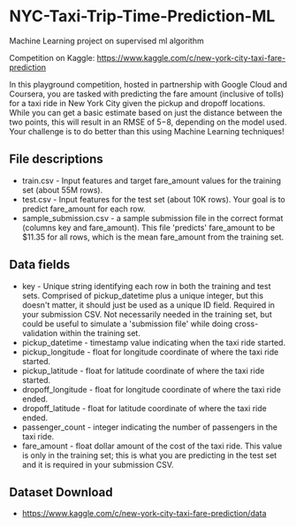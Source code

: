 # NYC-Taxi-Trip-Time-Prediction-ML
Machine Learning project on supervised ml algorithm

Competition on Kaggle: https://www.kaggle.com/c/new-york-city-taxi-fare-prediction

In this playground competition, hosted in partnership with Google Cloud and Coursera, you are tasked with predicting the fare amount (inclusive of tolls) for a taxi ride in New York City given the pickup and dropoff locations. While you can get a basic estimate based on just the distance between the two points, this will result in an RMSE of $5-$8, depending on the model used. Your challenge is to do better than this using Machine Learning techniques! 

## File descriptions
* train.csv - Input features and target fare_amount values for the training set (about 55M rows). 
* test.csv - Input features for the test set (about 10K rows). Your goal is to predict fare_amount for each row.
* sample_submission.csv - a sample submission file in the correct format (columns key and fare_amount). This file 'predicts' fare_amount to be $11.35 for all rows, which is the mean fare_amount from the training set.
## Data fields
* key - Unique string identifying each row in both the training and test sets. Comprised of pickup_datetime plus a unique integer, but this doesn't matter, it should just be used as a unique ID field. Required in your submission CSV. Not necessarily needed in the training set, but could be useful to simulate a 'submission file' while doing cross-validation within the training set.
* pickup_datetime - timestamp value indicating when the taxi ride started.
* pickup_longitude - float for longitude coordinate of where the taxi ride started.
* pickup_latitude - float for latitude coordinate of where the taxi ride started.
* dropoff_longitude - float for longitude coordinate of where the taxi ride ended.
* dropoff_latitude - float for latitude coordinate of where the taxi ride ended.
* passenger_count - integer indicating the number of passengers in the taxi ride.
* fare_amount - float dollar amount of the cost of the taxi ride. This value is only in the training set; this is what you are predicting in the test set and it is required in your submission CSV.

## Dataset Download
* https://www.kaggle.com/c/new-york-city-taxi-fare-prediction/data
